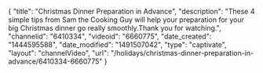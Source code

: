 {
    "title": "Christmas Dinner Preparation in Advance",
    "description": "These 4 simple tips from Sam the Cooking Guy will help your preparation for your big Christmas dinner go really smoothly.Thank you for watching.",
    "channelid": "6410334",
    "videoid": "6660775",
    "date_created": "1444595588",
    "date_modified": "1491507042",
    "type": "captivate",
    "layout": "channelVideo",
    "url": "\/holidays\/christmas-dinner-preparation-in-advance\/6410334-6660775"
}